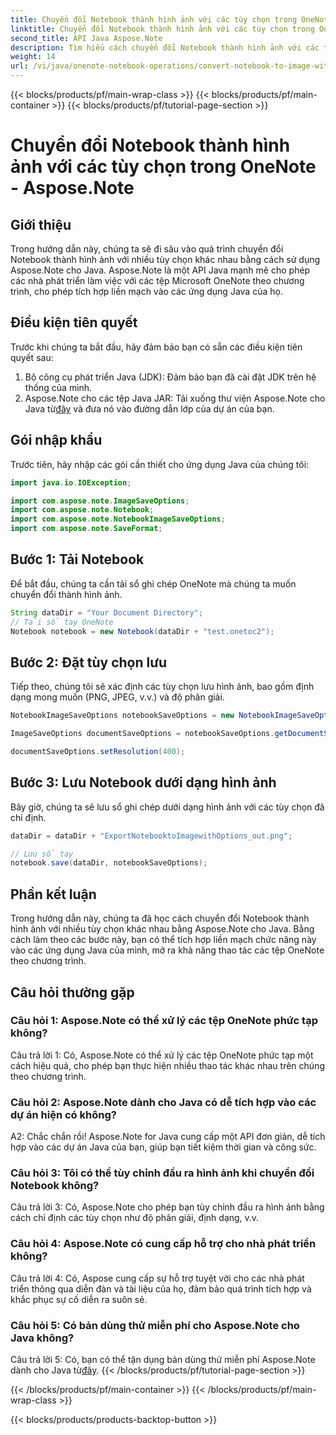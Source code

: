 ```yaml
---
title: Chuyển đổi Notebook thành hình ảnh với các tùy chọn trong OneNote - Aspose.Note
linktitle: Chuyển đổi Notebook thành hình ảnh với các tùy chọn trong OneNote - Aspose.Note
second_title: API Java Aspose.Note
description: Tìm hiểu cách chuyển đổi Notebook thành hình ảnh với các tùy chọn bằng Aspose.Note cho Java. Hãy làm theo hướng dẫn từng bước của chúng tôi để tích hợp liền mạch vào các ứng dụng Java của bạn.
weight: 14
url: /vi/java/onenote-notebook-operations/convert-notebook-to-image-with-options/
---
```


{{< blocks/products/pf/main-wrap-class >}}
{{< blocks/products/pf/main-container >}}
{{< blocks/products/pf/tutorial-page-section >}}

# Chuyển đổi Notebook thành hình ảnh với các tùy chọn trong OneNote - Aspose.Note

## Giới thiệu

Trong hướng dẫn này, chúng ta sẽ đi sâu vào quá trình chuyển đổi Notebook thành hình ảnh với nhiều tùy chọn khác nhau bằng cách sử dụng Aspose.Note cho Java. Aspose.Note là một API Java mạnh mẽ cho phép các nhà phát triển làm việc với các tệp Microsoft OneNote theo chương trình, cho phép tích hợp liền mạch vào các ứng dụng Java của họ.

## Điều kiện tiên quyết

Trước khi chúng ta bắt đầu, hãy đảm bảo bạn có sẵn các điều kiện tiên quyết sau:

1. Bộ công cụ phát triển Java (JDK): Đảm bảo bạn đã cài đặt JDK trên hệ thống của mình.
2. Aspose.Note cho các tệp Java JAR: Tải xuống thư viện Aspose.Note cho Java từ[đây](https://releases.aspose.com/note/java/) và đưa nó vào đường dẫn lớp của dự án của bạn.

## Gói nhập khẩu

Trước tiên, hãy nhập các gói cần thiết cho ứng dụng Java của chúng tôi:

```java
import java.io.IOException;

import com.aspose.note.ImageSaveOptions;
import com.aspose.note.Notebook;
import com.aspose.note.NotebookImageSaveOptions;
import com.aspose.note.SaveFormat;
```

## Bước 1: Tải Notebook

Để bắt đầu, chúng ta cần tải sổ ghi chép OneNote mà chúng ta muốn chuyển đổi thành hình ảnh.

```java
String dataDir = "Your Document Directory";
// Tải sổ tay OneNote
Notebook notebook = new Notebook(dataDir + "test.onetoc2");
```

## Bước 2: Đặt tùy chọn lưu

Tiếp theo, chúng tôi sẽ xác định các tùy chọn lưu hình ảnh, bao gồm định dạng mong muốn (PNG, JPEG, v.v.) và độ phân giải.

```java
NotebookImageSaveOptions notebookSaveOptions = new NotebookImageSaveOptions(SaveFormat.Png);

ImageSaveOptions documentSaveOptions = notebookSaveOptions.getDocumentSaveOptions();

documentSaveOptions.setResolution(400);
```

## Bước 3: Lưu Notebook dưới dạng hình ảnh

Bây giờ, chúng ta sẽ lưu sổ ghi chép dưới dạng hình ảnh với các tùy chọn đã chỉ định.

```java
dataDir = dataDir + "ExportNotebooktoImagewithOptions_out.png";

// Lưu sổ tay
notebook.save(dataDir, notebookSaveOptions);
```

## Phần kết luận

Trong hướng dẫn này, chúng ta đã học cách chuyển đổi Notebook thành hình ảnh với nhiều tùy chọn khác nhau bằng Aspose.Note cho Java. Bằng cách làm theo các bước này, bạn có thể tích hợp liền mạch chức năng này vào các ứng dụng Java của mình, mở ra khả năng thao tác các tệp OneNote theo chương trình.

## Câu hỏi thường gặp

### Câu hỏi 1: Aspose.Note có thể xử lý các tệp OneNote phức tạp không?

Câu trả lời 1: Có, Aspose.Note có thể xử lý các tệp OneNote phức tạp một cách hiệu quả, cho phép bạn thực hiện nhiều thao tác khác nhau trên chúng theo chương trình.

### Câu hỏi 2: Aspose.Note dành cho Java có dễ tích hợp vào các dự án hiện có không?

A2: Chắc chắn rồi! Aspose.Note for Java cung cấp một API đơn giản, dễ tích hợp vào các dự án Java của bạn, giúp bạn tiết kiệm thời gian và công sức.

### Câu hỏi 3: Tôi có thể tùy chỉnh đầu ra hình ảnh khi chuyển đổi Notebook không?

Câu trả lời 3: Có, Aspose.Note cho phép bạn tùy chỉnh đầu ra hình ảnh bằng cách chỉ định các tùy chọn như độ phân giải, định dạng, v.v.

### Câu hỏi 4: Aspose.Note có cung cấp hỗ trợ cho nhà phát triển không?

Câu trả lời 4: Có, Aspose cung cấp sự hỗ trợ tuyệt vời cho các nhà phát triển thông qua diễn đàn và tài liệu của họ, đảm bảo quá trình tích hợp và khắc phục sự cố diễn ra suôn sẻ.

### Câu hỏi 5: Có bản dùng thử miễn phí cho Aspose.Note cho Java không?

 Câu trả lời 5: Có, bạn có thể tận dụng bản dùng thử miễn phí Aspose.Note dành cho Java từ[đây](https://releases.aspose.com/).
{{< /blocks/products/pf/tutorial-page-section >}}

{{< /blocks/products/pf/main-container >}}
{{< /blocks/products/pf/main-wrap-class >}}

{{< blocks/products/products-backtop-button >}}
